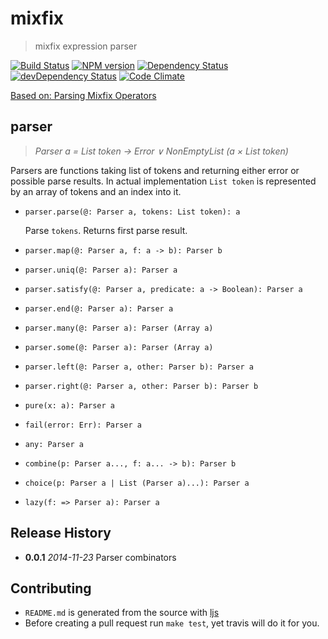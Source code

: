 # mixfix

> mixfix expression parser

[![Build Status](https://secure.travis-ci.org/phadej/mixfix.svg?branch=master)](http://travis-ci.org/phadej/mixfix)
[![NPM version](https://badge.fury.io/js/mixfix.svg)](http://badge.fury.io/js/mixfix)
[![Dependency Status](https://david-dm.org/phadej/mixfix.svg)](https://david-dm.org/phadej/mixfix)
[![devDependency Status](https://david-dm.org/phadej/mixfix/dev-status.svg)](https://david-dm.org/phadej/mixfix#info=devDependencies)
[![Code Climate](https://img.shields.io/codeclimate/github/phadej/mixfix.svg)](https://codeclimate.com/github/phadej/mixfix)

[Based on: Parsing Mixfix Operators](http://link.springer.com/chapter/10.1007%2F978-3-642-24452-0_5)


## parser

> *Parser a = List token → Error ∨ NonEmptyList (a × List token)*

Parsers are functions taking list of tokens and returning either error or possible parse results.
In actual implementation `List token` is represented by an array of tokens and an index into it.


- `parser.parse(@: Parser a, tokens: List token): a`

    Parse `tokens`. Returns first parse result.


- `parser.map(@: Parser a, f: a -> b): Parser b`


- `parser.uniq(@: Parser a): Parser a`


- `parser.satisfy(@: Parser a, predicate: a -> Boolean): Parser a`


- `parser.end(@: Parser a): Parser a`


- `parser.many(@: Parser a): Parser (Array a)`


- `parser.some(@: Parser a): Parser (Array a)`


- `parser.left(@: Parser a, other: Parser b): Parser a`


- `parser.right(@: Parser a, other: Parser b): Parser b`


- `pure(x: a): Parser a`


- `fail(error: Err): Parser a`


- `any: Parser a`


- `combine(p: Parser a..., f: a... -> b): Parser b`


- `choice(p: Parser a | List (Parser a)...): Parser a`


- `lazy(f: => Parser a): Parser a`



## Release History

- **0.0.1** *2014-11-23* Parser combinators

## Contributing

- `README.md` is generated from the source with [ljs](https://github.com/phadej/ljs)
- Before creating a pull request run `make test`, yet travis will do it for you.
